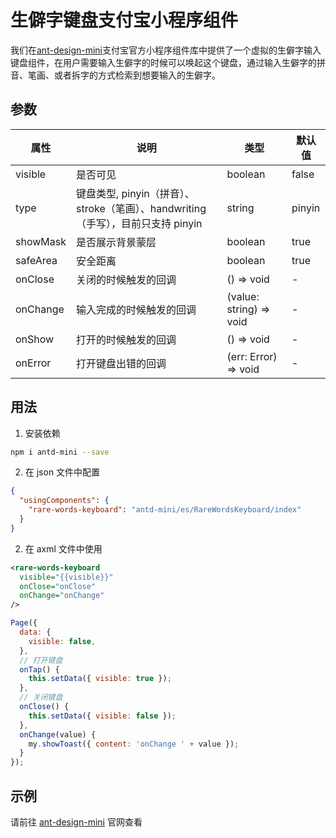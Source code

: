 # 生僻字键盘支付宝小程序组件

我们在[ant-design-mini](https://mini.ant.design/components/rare-words-keyboard)支付宝官方小程序组件库中提供了一个虚拟的生僻字输入键盘组件，在用户需要输入生僻字的时候可以唤起这个键盘，通过输入生僻字的拼音、笔画、或者拆字的方式检索到想要输入的生僻字。

## 参数

| 属性     | 说明                                                                             | 类型                    | 默认值 |
| -------- | -------------------------------------------------------------------------------- | ----------------------- | ------ |
| visible  | 是否可见                                                                         | boolean                 | false  |
| type     | 键盘类型, pinyin（拼音）、stroke（笔画）、handwriting（手写），目前只支持 pinyin | string                  | pinyin |
| showMask | 是否展示背景蒙层                                                                         | boolean                 | true   |
| safeArea | 安全距离                                                                         | boolean                 | true   |
| onClose  | 关闭的时候触发的回调                                                             | () => void              | -      |
| onChange | 输入完成的时候触发的回调                                                         | (value: string) => void | -      |
| onShow   | 打开的时候触发的回调                                                             | () => void              | -      |
| onError  | 打开键盘出错的回调                                                               | (err: Error) => void    | -      |

## 用法

1. 安装依赖

```bash
npm i antd-mini --save
```

2. 在 json 文件中配置
```json
{
  "usingComponents": {
    "rare-words-keyboard": "antd-mini/es/RareWordsKeyboard/index"
  }
}
```

2. 在 axml 文件中使用

```xml
<rare-words-keyboard
  visible="{{visible}}"
  onClose="onClose"
  onChange="onChange"
/>
```

```js
Page({
  data: {
    visible: false,
  },
  // 打开键盘
  onTap() {
    this.setData({ visible: true });
  },
  // 关闭键盘
  onClose() {
    this.setData({ visible: false });
  },
  onChange(value) {
    my.showToast({ content: 'onChange ' + value });
  }
});
```

## 示例

请前往 [ant-design-mini](https://mini.ant.design/components/rare-words-keyboard) 官网查看
